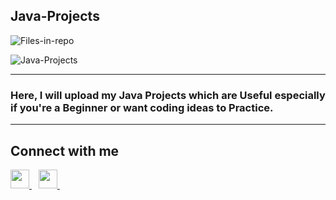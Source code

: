 ## Java-Projects

![Files-in-repo](https://img.shields.io/github/directory-file-count/KrishGaur1354/Personal-Python-Projects)

![Java-Projects](https://socialify.git.ci/KrishGaur1354/Java-Projects/image?font=KoHo&language=1&logo=https%3A%2F%2Fwww.pngall.com%2Fwp-content%2Fuploads%2F2016%2F05%2FJava-PNG-Clipart.png&name=1&owner=1&pattern=Circuit%20Board&theme=Dark)

---

<h3>Here, I will upload my Java Projects which are Useful especially if you're a Beginner or want coding ideas to Practice.</h3>

---

## Connect with me
  <a href="https://twitter.com/ThatOneKrish">
    <img width="30px" src="https://www.vectorlogo.zone/logos/twitter/twitter-official.svg" />
  </a>&ensp;
   <a href="https://www.instagram.com/ThatOneKrish/">
    <img width="30px" src="https://www.vectorlogo.zone/logos/instagram/instagram-icon.svg" />
  </a>&ensp;
